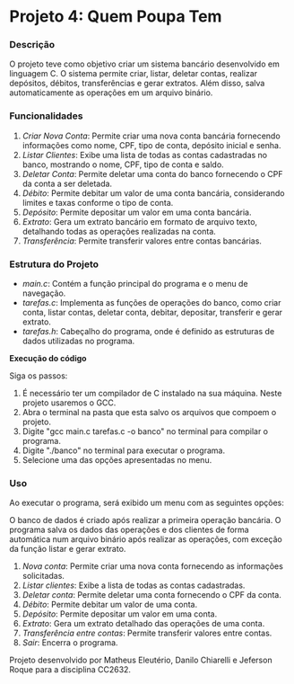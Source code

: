 # Projeto 4: Quem Poupa Tem

### Descrição

O projeto teve como objetivo criar um sistema bancário desenvolvido em linguagem C. O sistema permite criar, listar, deletar contas, realizar depósitos, débitos, transferências e gerar extratos. Além disso, salva automaticamente as operações em um arquivo binário.

### Funcionalidades

1. *Criar Nova Conta*: Permite criar uma nova conta bancária fornecendo informações como nome, CPF, tipo de conta, depósito inicial e senha.
2. *Listar Clientes*: Exibe uma lista de todas as contas cadastradas no banco, mostrando o nome, CPF, tipo de conta e saldo.
3. *Deletar Conta*: Permite deletar uma conta do banco fornecendo o CPF da conta a ser deletada.
4. *Débito*: Permite debitar um valor de uma conta bancária, considerando limites e taxas conforme o tipo de conta.
5. *Depósito*: Permite depositar um valor em uma conta bancária.
6. *Extrato*: Gera um extrato bancário em formato de arquivo texto, detalhando todas as operações realizadas na conta.
7. *Transferência*: Permite transferir valores entre contas bancárias.

### Estrutura do Projeto

- *main.c*: Contém a função principal do programa e o menu de navegação.
- *tarefas.c*: Implementa as funções de operações do banco, como criar conta, listar contas, deletar conta, debitar, depositar, transferir e gerar extrato.
- *tarefas.h*: Cabeçalho do programa, onde é definido as estruturas de dados utilizadas no programa.

**Execução do código**

Siga os passos:

1) É necessário ter um compilador de C instalado na sua máquina. Neste projeto usaremos o GCC.
2) Abra o terminal na pasta que esta salvo os arquivos que compoem o projeto.
3) Digite "gcc main.c tarefas.c -o banco" no terminal para compilar o programa.
4) Digite "./banco" no terminal para executar o programa.
5) Selecione uma das opções apresentadas no menu.

### Uso

Ao executar o programa, será exibido um menu com as seguintes opções:

O banco de dados é criado após realizar a primeira operação bancária. O programa salva os dados das operações e dos clientes de forma automática num arquivo binário após realizar as operações, com exceção da função listar e gerar extrato.

1. *Nova conta*: Permite criar uma nova conta fornecendo as informações solicitadas.
2. *Listar clientes*: Exibe a lista de todas as contas cadastradas.
3. *Deletar conta*: Permite deletar uma conta fornecendo o CPF da conta.
4. *Débito*: Permite debitar um valor de uma conta.
5. *Depósito*: Permite depositar um valor em uma conta.
6. *Extrato*: Gera um extrato detalhado das operações de uma conta.
7. *Transferência entre contas*: Permite transferir valores entre contas.
0. *Sair*: Encerra o programa.

Projeto desenvolvido por Matheus Eleutério, Danilo Chiarelli e Jeferson Roque para a disciplina CC2632.

